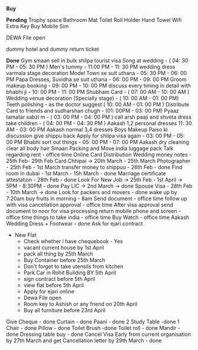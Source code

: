**Buy**



**Pending** 
Trophy space
Bathroom Mat
Toilet Roll Holder
Hand Towel
Wifi
Extra Key
Buy Mobile Sim

DEWA File open

dummy hotel and dummy return ticket


**Done**
Gym smaan sell in bulk
shilpa tourist visa 
Song at wedding - ( 04: 30 PM - 05: 30 PM )
Men's tummy - 11:00 PM - 11: 30 PM
wedding dress
varmala
stage decoration
Model Town se suit uthana - 05: 30 PM - 06: 00 PM
Papa Dresses, Suvidha se suit uthana - 06: 00 PM - 09: 00 PM
Groom makeup booking - 09: 00 PM - 10: 00 PM
discuss every timing in detail with bhabhi ji - 10: 00 PM - 11: 00 PM
Shubham Card - ( 07: 00 AM - 10: 00 AM )
Wedding venue decoration (Specially stage) - ( 10: 00 AM - 01: 00 PM)
Teeth polishing - as the doctor suggest ( 10: 00 AM - 01: 00 PM )
Distribute Card to friends and sudharshan chugh - (01: 00PM - 03: 00 PM)
Pyaaz tamatar sabzi m - ( 03: 00 PM - 04: 00 PM )
call arsh paaji and shveta dress take children - ( 04: 00 PM - 04: 30 PM )
Aakash 1,2 personal dresses 11: 30 AM - 03: 00 PM
Aakash normal 3,4 dresses
Boys Makeup
Paiso ki discussion
give shippu back
Apply for shilpa visa again -  03: 00 PM - 05: 00 PM
Bhabhi sort out things - 05: 00 PM - 07: 00 PM
Aakash dry cleaning
clear all body hair
Smaan Packing and Move
india luggage pack
Talk regarding rent - office time 
Online Card Distribution
Wedding money notes - 25th Feb- 29th Feb
Card Chhipai -> 20th March - 25th March
Photographer - 25th Feb - 1st March
transfer money to shippuu - 26th Feb - done
Find room in dubai - 1st March - 15h March - done
Marriage certificate attestation - 28th Feb - done
Look For New Job -> 25th Feb - 1st April -> 5PM - 8:30PM - done
Pay LIC -> 2nd March -> done
Spouse Visa - 28th Feb - 10th March -> done
Look for packers and movers - done
wake up by 7:20am
buy fruits in morning - 8am
Send document  - office time
follow up with visa cancellation approval - office time
After visa approval send document to noor for visa processing
return mobile phone and screen - office time
things to take india - office time
Buy Watch - office time
Aakash Wedding Dress + Footwear - done
Ask for ejari contract
- New Flat
	- Check whether i have chequebook - Yes
	- vacant current house by 1st April
	- pack all thing by 25th March
	- Buy Container before 25th March
	- Don't forget to take utensils from kitchen
	- Park Car in Rohit Building BY 5th April
	- sign contract before 5th April
	- view flat before 5th April
	- Apply for ejari online
	- Dewa File open 
	- Room key to Ashish or any friend on 20th April
	- Buy all furniture before 23rd April

Give Cheque - done
Curtain - done
Paani - done
2 Study Table -done
1 Chair - done
Pillow - done
Toilet Brush -done
Toilet roll - done
Mandir - done
Dressing table buy - done
Cancel Visa Early from current organisation by 27th March and get Cancellation letter by 29th March - done